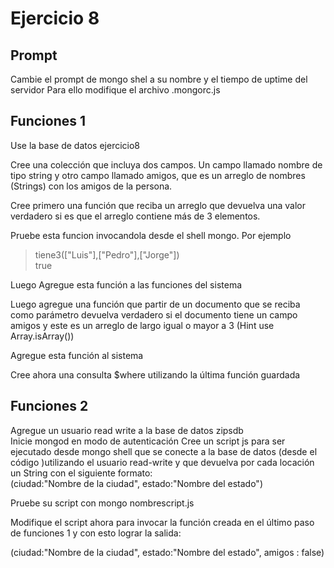 # Ejercicio 8

## Prompt

Cambie el prompt de mongo shel a su nombre y el tiempo de uptime del servidor
Para ello modifique el archivo .mongorc.js

## Funciones 1

Use la base de datos ejercicio8

Cree una colección que incluya dos campos. Un campo llamado nombre de tipo string y otro campo llamado amigos, que es un arreglo de nombres (Strings) con los amigos de la persona.  


Cree primero una función que reciba un arreglo que devuelva una valor verdadero si es que el arreglo contiene más de 3 elementos.  

Pruebe esta funcion invocandola desde el shell mongo. Por ejemplo

> tiene3(["Luis"],["Pedro"],["Jorge"])  
> true

Luego Agregue esta función a las funciones del sistema

Luego agregue una función que partir de un documento que se reciba como parámetro devuelva verdadero si el documento tiene un campo amigos y este es un arreglo de largo igual o mayor a 3 (Hint use Array.isArray())

Agregue esta función al sistema  

Cree ahora una consulta $where utilizando la última función guardada

## Funciones 2

Agregue un usuario read write a la base de datos zipsdb  
Inicie  mongod en modo de autenticación
Cree un script js para ser ejecutado desde mongo shell que se conecte a la base de datos (desde el código )utilizando el usuario read-write y que devuelva por cada locación un String con el siguiente formato:  
(ciudad:"Nombre de la ciudad", estado:"Nombre del estado")

Pruebe su script con mongo nombrescript.js

Modifique el script ahora para invocar la función creada en el último paso de funciones 1 y con esto lograr la salida:


(ciudad:"Nombre de la ciudad", estado:"Nombre del estado", amigos : false)

